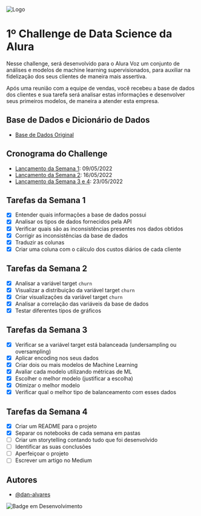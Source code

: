 ![Logo](https://www.alura.com.br/assets/img/challenges/bi/challenges-logo-2.svg)


# 1º Challenge de Data Science da Alura

Nesse challenge, será desenvolvido para o Alura Voz um conjunto de análises e modelos de machine learning supervisionados, para auxiliar na fidelização dos seus clientes de maneira mais assertiva.

Após uma reunião com a equipe de vendas, você recebeu a base de dados dos clientes e sua tarefa será analisar estas informações e desenvolver seus primeiros modelos, de maneira a atender esta empresa.


## Base de Dados e Dicionário de Dados

 - [Base de Dados Original](https://github.com/sthemonica/alura-voz/blob/main/Dados/Telco-Customer-Churn.json)

 
## Cronograma do Challenge

 - [Lançamento da Semana 1](https://www.alura.com.br/challenges/data-science/semana-01-primeiros-passos-data-science): 09/05/2022
 - [Lançamento da Semana 2](https://www.alura.com.br/challenges/data-science/semana-02-explorando-os-dados): 16/05/2022
 - [Lançamento da Semana 3 e 4](https://www.alura.com.br/challenges/data-science/semana-03-04-exterminando-o-futuro): 23/05/2022

## Tarefas da Semana 1

- [x] Entender quais informações a base de dados possui
- [x] Analisar os tipos de dados fornecidos pela API
- [x] Verificar quais são as inconsistências presentes nos dados obtidos
- [x] Corrigir as inconsistências da base de dados
- [x] Traduzir as colunas
- [x] Criar uma coluna com o cálculo dos custos diários de cada cliente
 
## Tarefas da Semana 2

 - [x] Analisar a variável target `churn`
 - [x] Visualizar a distribuição da variável target `churn`
 - [x] Criar visualizações da variável target `churn`
 - [x] Analisar a correlação das variáveis da base de dados
 - [x] Testar diferentes tipos de gráficos

## Tarefas da Semana 3

- [x] Verificar se a variável target está balanceada (undersampling ou oversampling)
- [x] Aplicar encoding nos seus dados
- [x] Criar dois ou mais modelos de Machine Learning
- [x] Avaliar cada modelo utilizando métricas de ML
- [x] Escolher o melhor modelo (justificar a escolha)
- [x] Otimizar o melhor modelo
- [x] Verificar qual o melhor tipo de balanceamento com esses dados

## Tarefas da Semana 4

- [x] Criar um README para o projeto
- [x] Separar os notebooks de cada semana em pastas
- [ ] Criar um storytelling contando tudo que foi desenvolvido
- [ ] Identificar as suas conclusões
- [ ] Aperfeiçoar o projeto
- [ ] Escrever um artigo no Medium
 
## Autores

- [@dan-alvares](https://www.github.com/dan-alvares)

![Badge em Desenvolvimento](http://img.shields.io/static/v1?label=STATUS&message=EM%20DESENVOLVIMENTO&color=GREEN&style=for-the-badge)